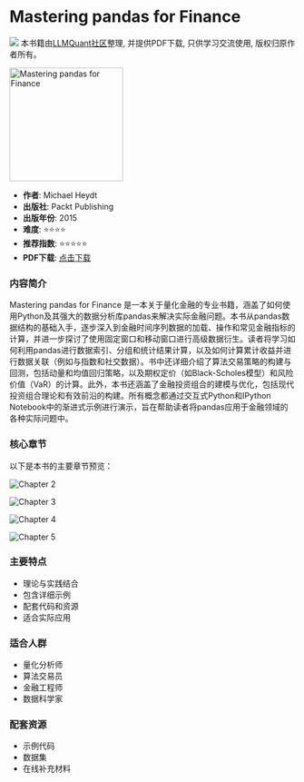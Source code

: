 # Mastering pandas for Finance

![](https://fastly.jsdelivr.net/gh/bucketio/img3@main/2024/09/04/1725464231869-e0b2f727-2a0f-4270-bf6c-31ddc350426a.gif)
本书籍由[LLMQuant社区](https://llmquant.com/)整理, 并提供PDF下载, 只供学习交流使用, 版权归原作者所有。

<img src="1.png" alt="Mastering pandas for Finance" width="200"/>

- **作者**: Michael Heydt
- **出版社**: Packt Publishing
- **出版年份**: 2015
- **难度**: ⭐⭐⭐⭐
- **推荐指数**: ⭐⭐⭐⭐⭐
- **PDF下载**: [点击下载](https://asset.quant-wiki.com/pdf/Mastering%20pandas%20for%20Finance_%20Master%20pandas%2C%20an%20open%20source%20Python%20Data%20Analysis%20Library%2C%20for%20financial%20data%20analysis.pdf)

### 内容简介

Mastering pandas for Finance 是一本关于量化金融的专业书籍，涵盖了如何使用Python及其强大的数据分析库pandas来解决实际金融问题。本书从pandas数据结构的基础入手，逐步深入到金融时间序列数据的加载、操作和常见金融指标的计算，并进一步探讨了使用固定窗口和移动窗口进行高级数据衍生。读者将学习如何利用pandas进行数据索引、分组和统计结果计算，以及如何计算累计收益并进行数据关联（例如与指数和社交数据）。书中还详细介绍了算法交易策略的构建与回测，包括动量和均值回归策略，以及期权定价（如Black-Scholes模型）和风险价值（VaR）的计算。此外，本书还涵盖了金融投资组合的建模与优化，包括现代投资组合理论和有效前沿的构建。所有概念都通过交互式Python和IPython Notebook中的渐进式示例进行演示，旨在帮助读者将pandas应用于金融领域的各种实际问题中。

### 核心章节

以下是本书的主要章节预览：

![Chapter 2](2.png)

![Chapter 3](3.png)

![Chapter 4](4.png)

![Chapter 5](5.png)

### 主要特点

- 理论与实践结合
- 包含详细示例
- 配套代码和资源
- 适合实际应用

### 适合人群

- 量化分析师
- 算法交易员
- 金融工程师
- 数据科学家

### 配套资源

- 示例代码
- 数据集
- 在线补充材料